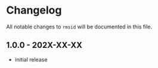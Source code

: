 # Changelog

All notable changes to `rmsid` will be documented in this file.

## 1.0.0 - 202X-XX-XX

- initial release
